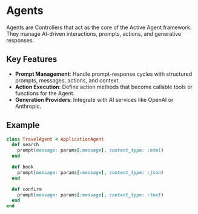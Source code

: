 # Agents

Agents are Controllers that act as the core of the Active Agent framework. They manage AI-driven interactions, prompts, actions, and generative responses.

## Key Features
- **Prompt Management**: Handle prompt-response cycles with structured prompts, messages, actions, and context.
- **Action Execution**: Define action methods that become callable tools or functions for the Agent.
- **Generation Providers**: Integrate with AI services like OpenAI or Anthropic.

## Example
```ruby
class TravelAgent < ApplicationAgent
  def search
    prompt(message: params[:message], content_type: :html)
  end

  def book
    prompt(message: params[:message], content_type: :json)
  end

  def confirm
    prompt(message: params[:message], content_type: :text)
  end
end
```

